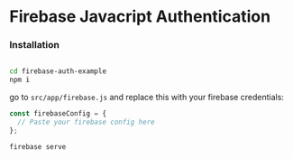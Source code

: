 # Firebase Javacript Authentication

### Installation

```sh

cd firebase-auth-example
npm i
```

go to `src/app/firebase.js` and replace this with your firebase credentials:

```js
const firebaseConfig = {
  // Paste your firebase config here
};
```

```
firebase serve
```
